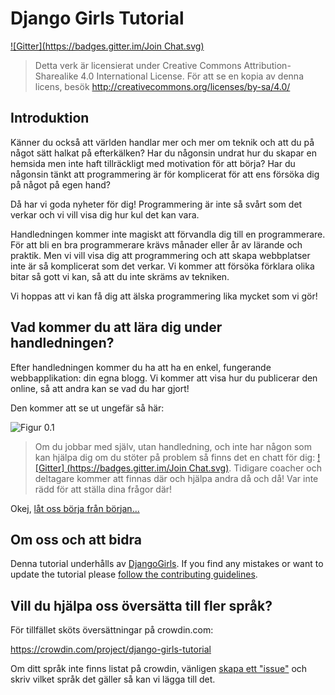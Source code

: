 # Django Girls Tutorial

[!\[Gitter\](https://badges.gitter.im/Join Chat.svg)][1]

 [1]: https://gitter.im/DjangoGirls/tutorial?utm_source=badge&utm_medium=badge&utm_campaign=pr-badge&utm_content=badge

> Detta verk är licensierat under Creative Commons Attribution-Sharealike 4.0 International License. För att se en kopia av denna licens, besök http://creativecommons.org/licenses/by-sa/4.0/

## Introduktion

Känner du också att världen handlar mer och mer om teknik och att du på något sätt halkat på efterkälken? Har du någonsin undrat hur du skapar en hemsida men inte haft tillräckligt med motivation för att börja? Har du någonsin tänkt att programmering är för komplicerat för att ens försöka dig på något på egen hand?

Då har vi goda nyheter för dig! Programmering är inte så svårt som det verkar och vi vill visa dig hur kul det kan vara.

Handledningen kommer inte magiskt att förvandla dig till en programmerare. För att bli en bra programmerare krävs månader eller år av lärande och praktik. Men vi vill visa dig att programmering och att skapa webbplatser inte är så komplicerat som det verkar. Vi kommer att försöka förklara olika bitar så gott vi kan, så att du inte skräms av tekniken.

Vi hoppas att vi kan få dig att älska programmering lika mycket som vi gör!

## Vad kommer du att lära dig under handledningen?

Efter handledningen kommer du ha att ha en enkel, fungerande webbapplikation: din egna blogg. Vi kommer att visa hur du publicerar den online, så att andra kan se vad du har gjort!

Den kommer att se ut ungefär så här:

![Figur 0.1][2]

 [2]: images/application.png

> Om du jobbar med själv, utan handledning, och inte har någon som kan hjälpa dig om du stöter på problem så finns det en chatt för dig: [!\[Gitter\] (https://badges.gitter.im/Join Chat.svg)][1]. Tidigare coacher och deltagare kommer att finnas där och hjälpa andra då och då! Var inte rädd för att ställa dina frågor där!

Okej, [låt oss börja från början...][3]

 [3]: ./how_the_internet_works/README.md

## Om oss och att bidra

Denna tutorial underhålls av [DjangoGirls][4]. If you find any mistakes or want to update the tutorial please [follow the contributing guidelines][5].

 [4]: http://djangogirls.org/
 [5]: https://github.com/DjangoGirls/tutorial/blob/master/README.md

## Vill du hjälpa oss översätta till fler språk?

För tillfället sköts översättningar på crowdin.com:

https://crowdin.com/project/django-girls-tutorial

Om ditt språk inte finns listat på crowdin, vänligen [skapa ett "issue"][6] och skriv vilket språk det gäller så kan vi lägga till det.

 [6]: https://github.com/DjangoGirls/tutorial/issues/new